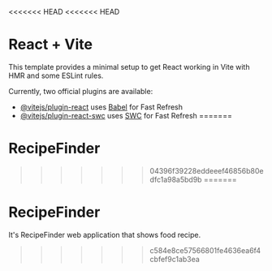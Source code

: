 <<<<<<< HEAD
<<<<<<< HEAD
# React + Vite

This template provides a minimal setup to get React working in Vite with HMR and some ESLint rules.

Currently, two official plugins are available:

- [@vitejs/plugin-react](https://github.com/vitejs/vite-plugin-react/blob/main/packages/plugin-react/README.md) uses [Babel](https://babeljs.io/) for Fast Refresh
- [@vitejs/plugin-react-swc](https://github.com/vitejs/vite-plugin-react-swc) uses [SWC](https://swc.rs/) for Fast Refresh
=======
# RecipeFinder
>>>>>>> 04396f39228eddeeef46856b80edfc1a98a5bd9b
=======
# RecipeFinder
It's RecipeFinder web application that shows food recipe.
>>>>>>> c584e8ce57566801fe4636ea6f4cbfef9c1ab3ea
